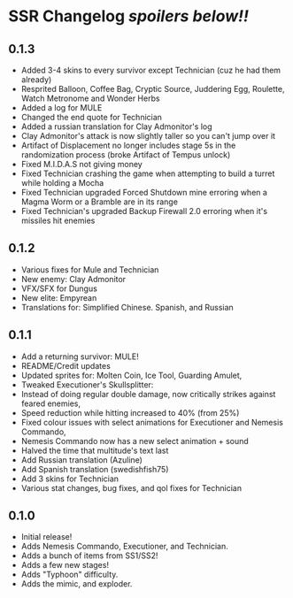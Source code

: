 # SSR Changelog *spoilers below!!*

## 0.1.3
- Added 3-4 skins to every survivor except Technician (cuz he had them already)
- Resprited Balloon, Coffee Bag, Cryptic Source, Juddering Egg, Roulette, Watch Metronome and Wonder Herbs
- Added a log for MULE
- Changed the end quote for Technician
- Added a russian translation for Clay Admonitor's log
- Clay Admonitor's attack is now slightly taller so you can't jump over it
- Artifact of Displacement no longer includes stage 5s in the randomization process (broke Artifact of Tempus unlock)
- Fixed M.I.D.A.S not giving money
- Fixed Technician crashing the game when attempting to build a turret while holding a Mocha
- Fixed Technician upgraded Forced Shutdown mine erroring when a Magma Worm or a Bramble are in its range
- Fixed Technician's upgraded Backup Firewall 2.0 erroring when it's missiles hit enemies

## 0.1.2
- Various fixes for Mule and Technician
- New enemy: Clay Admonitor
- VFX/SFX for Dungus
- New elite: Empyrean
- Translations for: Simplified Chinese. Spanish, and Russian


## 0.1.1
- Add a returning survivor: MULE!
- README/Credit updates
- Updated sprites for: Molten Coin, Ice Tool, Guarding Amulet,
- Tweaked Executioner's Skullsplitter:
- Instead of doing regular double damage, now critically strikes against feared enemies,
- Speed reduction while hitting increased to 40% (from 25%)
- Fixed colour issues with select animations for Executioner and Nemesis Commando,
- Nemesis Commando now has a new select animation + sound
- Halved the time that multitude's text last
- Add Russian translation (Azuline)
- Add Spanish translation (swedishfish75)
- Add 3 skins for Technician
- Various stat changes, bug fixes, and qol fixes for Technician

## 0.1.0
- Initial release!
- Adds Nemesis Commando, Executioner, and Technician.
- Adds a bunch of items from SS1/SS2!
- Adds a few new stages!
- Adds "Typhoon" difficulty.
- Adds the mimic, and exploder.  